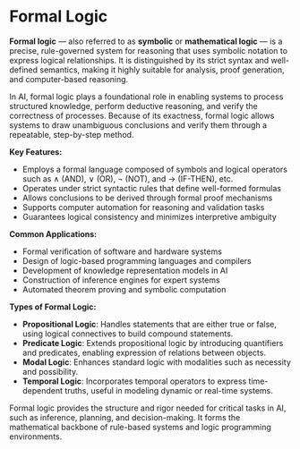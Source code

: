 # Formal Logic

**Formal logic** — also referred to as **symbolic** or **mathematical logic** — is a precise, rule-governed system for reasoning that uses symbolic notation to express logical relationships. It is distinguished by its strict syntax and well-defined semantics, making it highly suitable for analysis, proof generation, and computer-based reasoning.

In AI, formal logic plays a foundational role in enabling systems to process structured knowledge, perform deductive reasoning, and verify the correctness of processes. Because of its exactness, formal logic allows systems to draw unambiguous conclusions and verify them through a repeatable, step-by-step method.

**Key Features:**

* Employs a formal language composed of symbols and logical operators such as ∧ (AND), ∨ (OR), ¬ (NOT), and → (IF-THEN), etc.
* Operates under strict syntactic rules that define well-formed formulas
* Allows conclusions to be derived through formal proof mechanisms
* Supports computer automation for reasoning and validation tasks
* Guarantees logical consistency and minimizes interpretive ambiguity

**Common Applications:**

* Formal verification of software and hardware systems
* Design of logic-based programming languages and compilers
* Development of knowledge representation models in AI
* Construction of inference engines for expert systems
* Automated theorem proving and symbolic computation

**Types of Formal Logic:**

* **Propositional Logic**: Handles statements that are either true or false, using logical connectives to build compound statements.
* **Predicate Logic**: Extends propositional logic by introducing quantifiers and predicates, enabling expression of relations between objects.
* **Modal Logic**: Enhances standard logic with modalities such as necessity and possibility.
* **Temporal Logic**: Incorporates temporal operators to express time-dependent truths, useful in modeling dynamic or real-time systems.

Formal logic provides the structure and rigor needed for critical tasks in AI, such as inference, planning, and decision-making. It forms the mathematical backbone of rule-based systems and logic programming environments.
